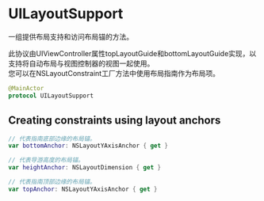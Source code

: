 # UILayoutSupport

一组提供布局支持和访问布局锚的方法。

此协议由UIViewController属性topLayoutGuide和bottomLayoutGuide实现，以支持将自动布局与视图控制器的视图一起使用。  
您可以在NSLayoutConstraint工厂方法中使用布局指南作为布局项。

```swift
@MainActor
protocol UILayoutSupport
```

## Creating constraints using layout anchors

```swift
// 代表指南底部边缘的布局锚。
var bottomAnchor: NSLayoutYAxisAnchor { get }

// 代表导游高度的布局锚。
var heightAnchor: NSLayoutDimension { get }

// 代表指南顶部边缘的布局锚。
var topAnchor: NSLayoutYAxisAnchor { get }
```